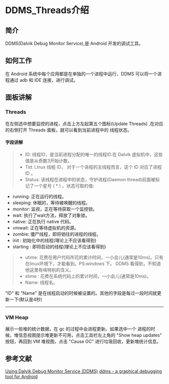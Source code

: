 # DDMS_Threads介绍

## 简介
DDMS(Dalvik Debug Monitor Service),是 Android 开发的调试工具。


## 如何工作

在 Android 系统中每个应用都是在单独的一个进程中运行，DDMS 可以将一个进程通过 adb 和 IDE 连接，进行调试。


## 面板讲解

### Threads
在左侧选中想要监控的进程，点击上方左起第五个图标(Update Threads) ,在对应的右侧打开 Threads 面板，就可以看到当前进程中的 线程状态。

#### 字段讲解

>* ID: 线程ID，是当前进程分配的唯一的线程ID.在 Dalvik 虚拟机中，这些值是从奇数3开始计数。
>* Tid: Linux 线程 ID， 对于一个进程的主线程而言，这个 ID 对应了进程 ID 。
>* Status: 该线程在进程中的状态，守护进程(Daemon thread)前面被标记了一个星号 ( * ) 。状态可取的值:
   - running: 正在运行的线程。
   - sleeping: 休眠的，等待被唤醒的线程。
   - monitor: 监视，正在等待获取一个监控锁。
   - wait: 执行了wait方法，释放了对象锁。
   - native: 正在执行 native 代码。
   - vmwait: 正在等待虚拟机的资源。
   - zombie: 僵尸线程，即将销往的进程的线程。
   - init : 初始化中的线程(理论上不应该看得到)
   - starting : 即将启动的线程(理论上不应该看得到)

>* utime: 花费在用户代码所花的累计时间，一小会儿(通常是10ms)。只有在linux环境下，才能看到。PS:windows 下。 DDMS 看得到，不知道他这里有啥特别的含义。
>* stime : 花费在系统代码上的累计时间，一小会儿(通常是10ms)。
>* Name: 线程名。

"ID" 和 "Name"  是在线程启动的时候被设置的。其他的字段是每过一段时间就更新一下(默认是4秒)

------

### VM Heap

展示一些堆的统计数据，在 gc 的过程中会进程更新。如果选中一个 进程的时候，堆信息视图提示堆更新不可用，点击工具栏左上角的 "Show heap updates" 按钮，再回到 VM 堆视图，点击 "Cause GC" 进行垃圾回收，更新堆统计信息。






































## 参考文献
[Using Dalvik Debug Monitor Service (DDMS)](http://www.linuxtopia.org/online_books/android/devguide/guide/developing/tools/ddms.html)
[ddms - a graphical debugging tool for Android](http://manpages.ubuntu.com/manpages/trusty/man1/ddms.1.html)
